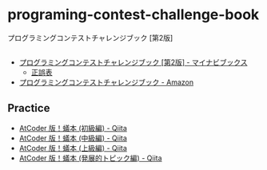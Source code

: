 # programing-contest-challenge-book
プログラミングコンテストチャレンジブック [第2版]

## 
* [プログラミングコンテストチャレンジブック \[第2版\] - マイナビブックス](https://book.mynavi.jp/ec/products/detail/id=22672)
  * [正誤表](https://book.mynavi.jp/supportsite/detail/9784839941062.html)
* [プログラミングコンテストチャレンジブック - Amazon](https://www.amazon.co.jp/%E3%83%97%E3%83%AD%E3%82%B0%E3%83%A9%E3%83%9F%E3%83%B3%E3%82%B0%E3%82%B3%E3%83%B3%E3%83%86%E3%82%B9%E3%83%88%E3%83%81%E3%83%A3%E3%83%AC%E3%83%B3%E3%82%B8%E3%83%96%E3%83%83%E3%82%AF-%E7%AC%AC2%E7%89%88-%EF%BD%9E%E5%95%8F%E9%A1%8C%E8%A7%A3%E6%B1%BA%E3%81%AE%E3%82%A2%E3%83%AB%E3%82%B4%E3%83%AA%E3%82%BA%E3%83%A0%E6%B4%BB%E7%94%A8%E5%8A%9B%E3%81%A8%E3%82%B3%E3%83%BC%E3%83%87%E3%82%A3%E3%83%B3%E3%82%B0%E3%83%86%E3%82%AF%E3%83%8B%E3%83%83%E3%82%AF%E3%82%92%E9%8D%9B%E3%81%88%E3%82%8B%EF%BD%9E-%E7%A7%8B%E8%91%89%E6%8B%93%E5%93%89/dp/4839941068)

## Practice
* [AtCoder 版！蟻本 \(初級編\) \- Qiita](https://qiita.com/drken/items/e77685614f3c6bf86f44)
* [AtCoder 版！蟻本 \(中級編\) \- Qiita](https://qiita.com/drken/items/2f56925972c1d34e05d8)
* [AtCoder 版！蟻本 \(上級編\) \- Qiita](https://qiita.com/drken/items/9b311d553aa434bb26e4)
* [AtCoder 版！蟻本 \(発展的トピック編\) \- Qiita](https://qiita.com/drken/items/0de3d205690d92307b7c)
